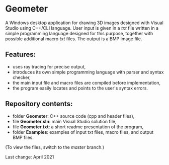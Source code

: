 # Geometer
A Windows desktop application for drawing 3D images designed with Visual Studio using C++/CLI language.
User input is given in a *txt* file written in a simple programming language designed for this purpose,
together with possible additional macro *txt* files. The output is a BMP image file.
## Features:
- uses ray tracing for precise output,
- introduces its own simple programming language with parser and syntax checker,
- the main input file and macro files are compiled before implementation,
- the program easily locates and points to the user's syntax errors.
## Repository contents:
- folder **Geometer**: C++ source code (cpp and header files),
- file **Geometer.sln**: main Visual Studio solution file,
- file **Geometer.txt**: a short readme presentation of the program,
- folder **Examples**: examples of input txt files, macro files, and output BMP files.

(To view the files, switch to the *master* branch.)

Last change: April 2021
